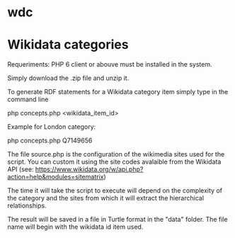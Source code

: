 # wdc
Wikidata categories
===================

Requeriments: PHP 6 client or abouve must be installed in the system.

Simply download the .zip file and unzip it.

To generate RDF statements for a Wikidata category item simply type in the command line

php concepts.php <wikidata_item_id>

Example for London category:

php concepts.php Q7149656

The file source.php is the configuration of the wikimedia sites used for the script. You can custom it using the site codes avalaible from the Wikidata API (see: https://www.wikidata.org/w/api.php?action=help&modules=sitematrix)

The time it will take the script to execute will depend on the complexity of the category and the sites from which it will extract the hierarchical relationships.

The result will be saved in a file in Turtle format in the "data" folder. The file name will begin with the wikidata id item used.
